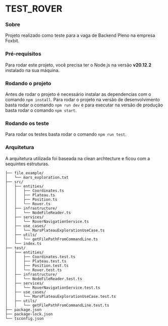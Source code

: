 # TEST_ROVER

### Sobre

Projeto realizado como teste para a vaga de Backend Pleno na empresa Foxbit.

### Pré-requisitos

Para rodar este projeto, você precisa ter o Node.js na versão **v20.12.2** instalado na sua máquina.

### Rodando o projeto
Antes de rodar o projeto é necessário instalar as dependencias com o comando ```npm install```.
Para rodar o projeto na versão de desenvolvimento basta rodar o comando ```npm run dev``` e para executar na versão de produção basta rodar o comando ```npm start```.

### Rodando os teste
Para rodar os testes basta rodar o comando ```npm run test```.

### Arquitetura
A arquitetura utilizada foi baseada na clean archtecture e ficou com a sequintes estruturas.
```
├── file_example/
│   └── mars_exploration.txt
├── src/
│   ├── entities/
│   │   ├── Coordinates.ts
│   │   ├── Plateau.ts
│   │   ├── Position.ts
│   │   └── Rover.ts
│   ├── infrastructure/
│   │   └── NodeFileReader.ts
│   ├── services/
│   │   └── RoverNavigationService.ts
│   ├── use_cases/
│   │   └── MarsPlateauExplorationUseCase.ts
│   ├── utils/
│   │   └── getFilePathFromCommandLine.ts
│   └── index.ts
├── test/
│   ├── entities/
│   │   ├── Coordinates.test.ts
│   │   ├── Plateau.test.ts
│   │   ├── Position.test.ts
│   │   └── Rover.test.ts
│   ├── infrastructure/
│   │   └── NodeFileReader.test.ts
│   ├── services/
│   │   └── RoverNavigationService.test.ts
│   ├── use_cases/
│   │   └── MarsPlateauExplorationUseCase.test.ts
│   ├── utils/
│   │   └── getFilePathFromCommandLine.test.ts
├── package.json
├── package-lock.json
└── tsconfig.json
```
